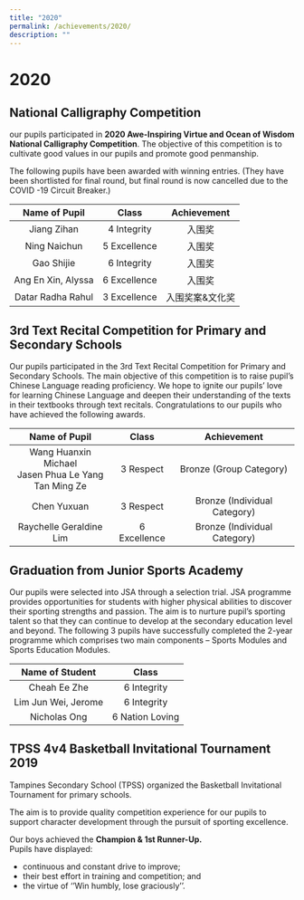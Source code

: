 ```yaml
---
title: "2020"
permalink: /achievements/2020/
description: ""
---
```

# 2020

National Calligraphy Competition
--------------------------------

our pupils participated in **2020 Awe-Inspiring Virtue and Ocean of Wisdom National Calligraphy Competition**. The objective of this competition is to cultivate good values in our pupils and promote good penmanship.  
  
The following pupils have been awarded with winning entries. (They have been shortlisted for final round, but final round is now cancelled due to the COVID -19 Circuit Breaker.)

|    Name of Pupil    |     Class     |    Achievement   |
|:-------------------:|:-------------:|:----------------:|
|     Jiang Zihan     |  4 Integrity  |      入围奖      |
|     Ning Naichun    |  5 Excellence |      入围奖      |
|      Gao Shijie     |  6 Integrity  |      入围奖      |
|  Ang En Xin, Alyssa | 6 Excellence  |      入围奖      |
|   Datar Radha Rahul | 3 Excellence  |  入围奖案&文化奖 |

3rd Text Recital Competition for Primary and Secondary Schools
--------------------------------------------------------------

Our pupils participated in the 3rd Text Recital Competition for Primary and Secondary Schools. The main objective of this competition is to raise pupil’s Chinese Language reading proficiency. We hope to ignite our pupils’ love for learning Chinese Language and deepen their understanding of the texts in their textbooks through text recitals. Congratulations to our pupils who have achieved the following awards.

|                       Name of Pupil                       |     Class    |          Achievement         |
|:---------------------------------------------------------:|:------------:|:----------------------------:|
| Wang Huanxin Michael<br>Jasen Phua Le Yang<br>Tan Ming Ze |   3 Respect  |    Bronze (Group Category)   |
|                        Chen Yuxuan                        |   3 Respect  | Bronze (Individual Category) |
|                   Raychelle Geraldine Lim                 | 6 Excellence | Bronze (Individual Category) |

Graduation from Junior Sports Academy
-------------------------------------

Our pupils were selected into JSA through a selection trial. JSA programme provides opportunities for students with higher physical abilities to discover their sporting strengths and passion. The aim is to nurture pupil’s sporting talent so that they can continue to develop at the secondary education level and beyond. The following 3 pupils have successfully completed the 2-year programme which comprises two main components – Sports Modules and Sports Education Modules.

|    Name of Student   |       Class      |
|:--------------------:|:----------------:|
|     Cheah Ee Zhe     |    6 Integrity   |
| Lim Jun Wei,  Jerome |    6 Integrity   |
|      Nicholas Ong    | 6 Nation Loving  |

TPSS 4v4 Basketball Invitational Tournament 2019
------------------------------------------------

Tampines Secondary School (TPSS) organized the Basketball Invitational Tournament for primary schools.  
  
The aim is to provide quality competition experience for our pupils to support character development through the pursuit of sporting excellence.  
  
Our boys achieved the **Champion & 1st Runner-Up.**  
Pupils have displayed:  

*   continuous and constant drive to improve;
*   their best effort in training and competition; and
*   the virtue of ‘’Win humbly, lose graciously’’.